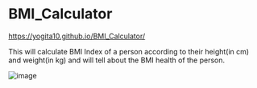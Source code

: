 # BMI_Calculator

https://yogita10.github.io/BMI_Calculator/

This will calculate BMI Index of a person according to their height(in cm) and weight(in kg) and will tell about the BMI health of the person. 

![image](https://user-images.githubusercontent.com/54748438/115219826-801a4800-a125-11eb-8c39-97eb1181771f.png)

